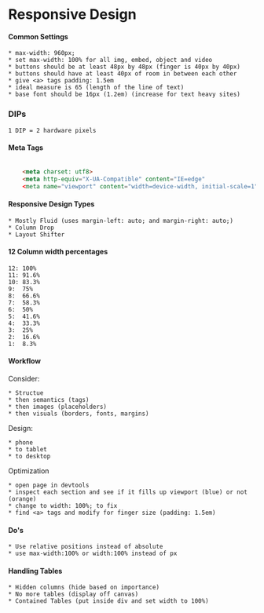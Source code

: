 Responsive Design
=================


#### Common Settings

	* max-width: 960px;
	* set max-width: 100% for all img, embed, object and video
	* buttons should be at least 48px by 48px (finger is 40px by 40px)
	* buttons should have at least 40px of room in between each other
	* give <a> tags padding: 1.5em
	* ideal measure is 65 (length of the line of text)
	* base font should be 16px (1.2em) (increase for text heavy sites)

### DIPs

	1 DIP = 2 hardware pixels


#### Meta Tags

``` html
	
	<meta charset: utf8>
	<meta http-equiv="X-UA-Compatible" content="IE=edge"
	<meta name="viewport" content="width=device-width, initial-scale=1">

```

#### Responsive Design Types

	* Mostly Fluid (uses margin-left: auto; and margin-right: auto;)
	* Column Drop
	* Layout Shifter

#### 12 Column width percentages

	12: 100%
	11: 91.6%
	10: 83.3%
	9:  75%
	8:  66.6%
	7:  58.3%
	6:  50%
	5:	41.6%
	4:  33.3%
	3:  25%
	2:  16.6%
	1:  8.3%


#### Workflow

Consider: 

	* Structue
	* then semantics (tags)
	* then images (placeholders)
	* then visuals (borders, fonts, margins)

Design:
	
	* phone
	* to tablet
	* to desktop


Optimization 

	* open page in devtools
	* inspect each section and see if it fills up viewport (blue) or not (orange)
	* change to width: 100%; to fix
	* find <a> tags and modify for finger size (padding: 1.5em)

#### Do's

	* Use relative positions instead of absolute
	* use max-width:100% or width:100% instead of px

#### Handling Tables

	* Hidden columns (hide based on importance)
	* No more tables (display off canvas)
	* Contained Tables (put inside div and set width to 100%)
